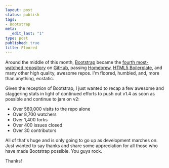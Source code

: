 ```yaml
--- 
layout: post
status: publish
tags: 
- Bootstrap
meta: 
  _edit_last: "1"
type: post
published: true
title: Floored
---
```

Around the middle of this month, [Bootstrap](https://github.com/twitter/bootstrap/) became the [fourth most-watched repository](https://github.com/popular/watched) on [GitHub](http://github.com), passing [Homebrew](http://mxcl.github.com/homebrew/), [HTML5 Boilerplate](http://html5boilerplate.com/), and many other high quality, awesome repos. I'm floored, humbled, and, more than anything, ecstatic.

Given the reception of Bootstrap, I just wanted to recap a few awesome and staggering stats in light of continued efforts to push out v1.4 as soon as possible and continue to jam on v2:

- Over 560,000 visits to the repo alone
- Over 8,700 watchers
- Over 1,400 forks
- Over 400 issues closed
- Over 30 contributors

All of that's huge and is only going to go up as development marches on. Just wanted to say thanks and share some appreciation for all those who have made Bootstrap possible. You guys rock.

Thanks!
